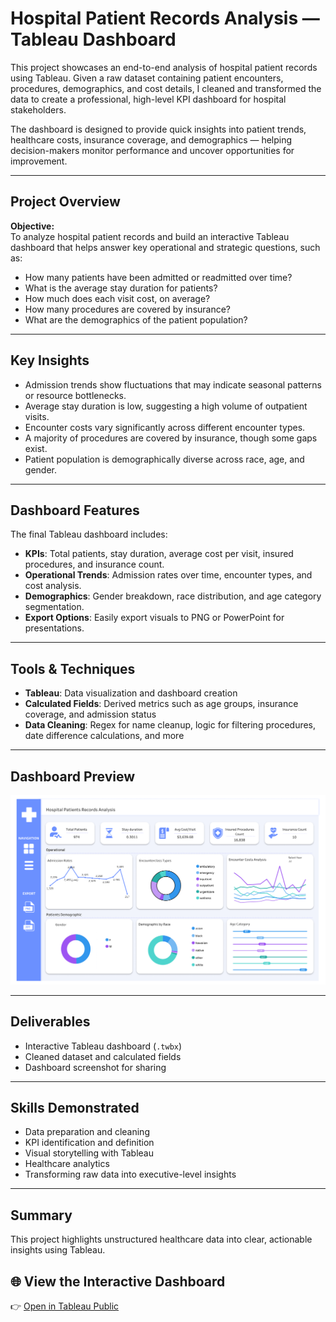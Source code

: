 # Hospital Patient Records Analysis — Tableau Dashboard

This project showcases an end-to-end analysis of hospital patient records using Tableau. Given a raw dataset containing patient encounters, procedures, demographics, and cost details, I cleaned and transformed the data to create a professional, high-level KPI dashboard for hospital stakeholders.

The dashboard is designed to provide quick insights into patient trends, healthcare costs, insurance coverage, and demographics — helping decision-makers monitor performance and uncover opportunities for improvement.

---

## Project Overview

**Objective:**  
To analyze hospital patient records and build an interactive Tableau dashboard that helps answer key operational and strategic questions, such as:

- How many patients have been admitted or readmitted over time?
- What is the average stay duration for patients?
- How much does each visit cost, on average?
- How many procedures are covered by insurance?
- What are the demographics of the patient population?

---

## Key Insights

- Admission trends show fluctuations that may indicate seasonal patterns or resource bottlenecks.
- Average stay duration is low, suggesting a high volume of outpatient visits.
- Encounter costs vary significantly across different encounter types.
- A majority of procedures are covered by insurance, though some gaps exist.
- Patient population is demographically diverse across race, age, and gender.

---

## Dashboard Features

The final Tableau dashboard includes:

-  **KPIs**: Total patients, stay duration, average cost per visit, insured procedures, and insurance count.
-  **Operational Trends**: Admission rates over time, encounter types, and cost analysis.
-  **Demographics**: Gender breakdown, race distribution, and age category segmentation.
-  **Export Options**: Easily export visuals to PNG or PowerPoint for presentations.

---

## Tools & Techniques

- **Tableau**: Data visualization and dashboard creation
- **Calculated Fields**: Derived metrics such as age groups, insurance coverage, and admission status
- **Data Cleaning**: Regex for name cleanup, logic for filtering procedures, date difference calculations, and more

---

## Dashboard Preview

![Dashboard Overview](https://github.com/Anokhi-hirsch/Hospital-Patient-Records-Analysis/blob/main/Tableau%20Dashboard.png)

---

##  Deliverables

- Interactive Tableau dashboard (`.twbx`)
- Cleaned dataset and calculated fields
- Dashboard screenshot for sharing

---

##  Skills Demonstrated

- Data preparation and cleaning
- KPI identification and definition
- Visual storytelling with Tableau
- Healthcare analytics
- Transforming raw data into executive-level insights

---

##  Summary

This project highlights unstructured healthcare data into clear, actionable insights using Tableau. 

## 🌐 View the Interactive Dashboard

👉 [Open in Tableau Public](https://public.tableau.com/app/profile/anokhi.hirschelman/viz/PatientsRecordsAnalysis/Overview)

